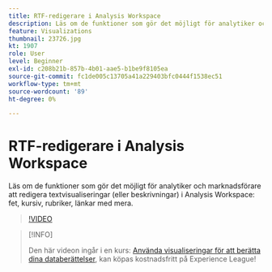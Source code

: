 ```yaml
---
title: RTF-redigerare i Analysis Workspace
description: Läs om de funktioner som gör det möjligt för analytiker och marknadsförare att redigera textvisualiseringar (eller beskrivningar) i Analysis Workspace - fet, kursiv stil, rubriker, länkar med mera.
feature: Visualizations
thumbnail: 23726.jpg
kt: 1907
role: User
level: Beginner
exl-id: c208b21b-857b-4b01-aae5-b1be9f8105ea
source-git-commit: fc1de005c13705a41a229403bfc0444f1538ec51
workflow-type: tm+mt
source-wordcount: '89'
ht-degree: 0%

---
```


# RTF-redigerare i Analysis Workspace

Läs om de funktioner som gör det möjligt för analytiker och marknadsförare att redigera textvisualiseringar (eller beskrivningar) i Analysis Workspace: fet, kursiv, rubriker, länkar med mera.

>[!VIDEO](https://video.tv.adobe.com/v/23726/?quality=12&learn=on)

>[!INFO]
>
> Den här videon ingår i en kurs: [Använda visualiseringar för att berätta dina databerättelser](https://experienceleague.adobe.com/?recommended=Analytics-U-1-2021.1.visualizations), kan köpas kostnadsfritt på Experience League!
